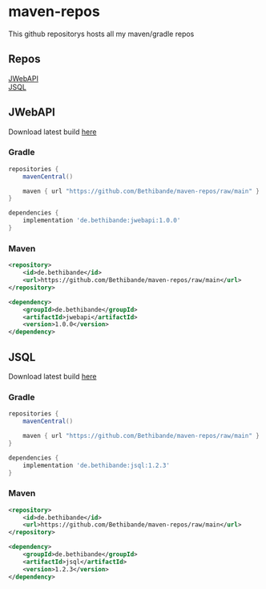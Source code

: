 # maven-repos
This github repositorys hosts all my maven/gradle repos

## Repos
[JWebAPI](#jwebapi)<br>
[JSQL](#jsql)


## JWebAPI
Download latest build [here](https://github.com/Bethibande/maven-repos/blob/main/de/bethibande/jwebapi/1.0.0/jwebapi-1.0.0.jar)
### Gradle
```gradle
repositories {
    mavenCentral()

    maven { url "https://github.com/Bethibande/maven-repos/raw/main" }
}

dependencies {
    implementation 'de.bethibande:jwebapi:1.0.0'
}
```
### Maven
```xml
<repository>
    <id>de.bethibande</id>
    <url>https://github.com/Bethibande/maven-repos/raw/main</url>
</repository>

<dependency>
    <groupId>de.bethibande</groupId>
    <artifactId>jwebapi</artifactId>
    <version>1.0.0</version>
</dependency>
```

## JSQL
Download latest build [here](https://github.com/Bethibande/maven-repos/blob/main/de/bethibande/jsql/1.2.3/jsql-1.2.3.jar)
### Gradle
```gradle
repositories {
    mavenCentral()

    maven { url "https://github.com/Bethibande/maven-repos/raw/main" }
}

dependencies {
    implementation 'de.bethibande:jsql:1.2.3'
}
```
### Maven
```xml
<repository>
    <id>de.bethibande</id>
    <url>https://github.com/Bethibande/maven-repos/raw/main</url>
</repository>

<dependency>
    <groupId>de.bethibande</groupId>
    <artifactId>jsql</artifactId>
    <version>1.2.3</version>
</dependency>
```
